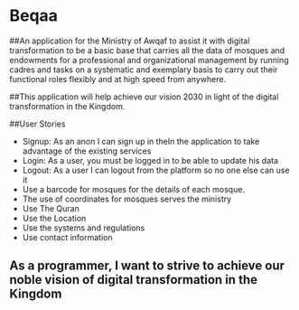 # Beqaa

##An application for the Ministry of Awqaf to assist it with digital transformation to be a basic base that carries all the data of mosques and endowments for a professional and organizational management by running cadres and tasks on a systematic and exemplary basis to carry out their functional roles flexibly and at high speed from anywhere.

##This application will help achieve our vision 2030 in light of the digital transformation in the Kingdom.

##User Stories


+ Signup: As an anon I can sign up in theIn the application to take advantage of the existing services
+ Login: As a user, you must be logged in to be able to update his data
+ Logout: As a user I can logout from the platform so no one else can use it
+ Use a barcode for mosques for the details of each mosque.
+ The use of coordinates for mosques serves the ministry
+  Use The Quran
+ Use the Location
+ Use the systems and regulations
+ Use contact information


## As a programmer, I want to strive to achieve our noble vision of digital transformation in the Kingdom



